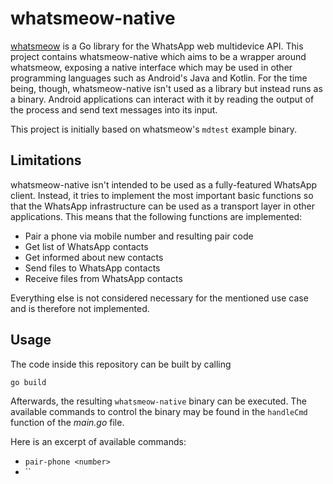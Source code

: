 # whatsmeow-native

[whatsmeow](https://github.com/tulir/whatsmeow) is a Go library for the WhatsApp web multidevice API.
This project contains whatsmeow-native which aims to be a wrapper around whatsmeow, exposing a native
interface which may be used in other programming languages such as Android's Java and Kotlin.
For the time being, though, whatsmeow-native isn't used as a library but instead runs as a binary.
Android applications can interact with it by reading the output of the process and send text messages
into its input.

This project is initially based on whatsmeow's `mdtest` example binary.

## Limitations

whatsmeow-native isn't intended to be used as a fully-featured WhatsApp client. Instead, it tries to implement
the most important basic functions so that the WhatsApp infrastructure can be used as a transport layer in
other applications. This means that the following functions are implemented:

* Pair a phone via mobile number and resulting pair code
* Get list of WhatsApp contacts
* Get informed about new contacts
* Send files to WhatsApp contacts
* Receive files from WhatsApp contacts

Everything else is not considered necessary for the mentioned use case and is therefore not implemented.

## Usage

The code inside this repository can be built by calling

```
go build
```

Afterwards, the resulting `whatsmeow-native` binary can be executed. The available commands to control the
binary may be found in the `handleCmd` function of the _main.go_ file.

Here is an excerpt of available commands:

* `pair-phone <number>`
* ``
